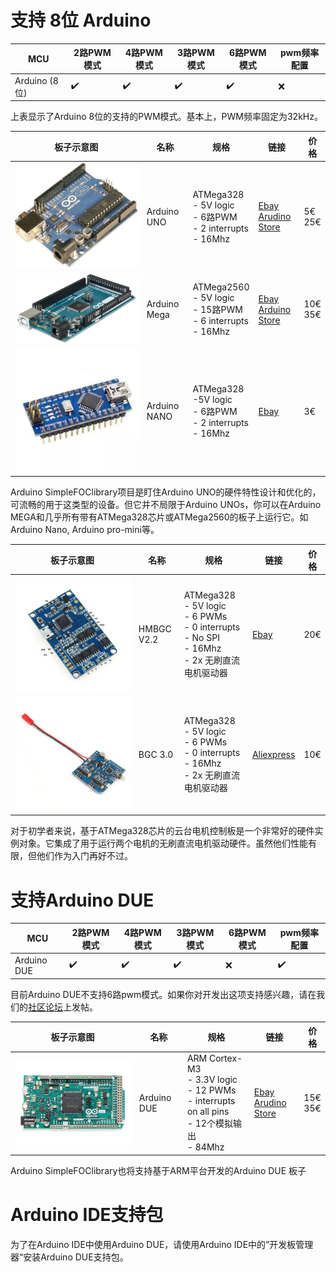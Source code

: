 # 支持 8位 Arduino 


MCU | 2路PWM模式 | 4路PWM模式 | 3路PWM模式 | 6路PWM模式 | pwm频率配置 
--- | --- |--- |--- |--- |--- 
Arduino (8位) | ✔️ | ✔️ | ✔️ | ✔️ | ❌

上表显示了Arduino 8位的支持的PWM模式。基本上，PWM频率固定为32kHz。

 板子示意图 | 名称 | 规格 | 链接 | 价格 
---- | --- | --- | --- | --- 
[<img src="extras/Images/arduino_uno.jpg" class="imgtable150">](https://store.arduino.cc/arduino-uno-rev3-smd) | Arduino UNO | ATMega328 <br>- 5V logic<br> - 6路PWM<br>- 2 interrupts<br>- 16Mhz | [Ebay](https://www.ebay.com/itm/NEW-Arduino-UNO-R3-ATMEGA328P-CH340G-Microcontroller-Board-Bootloader-USB/323962801627?hash=item4b6db00ddb:g:ihUAAOSwLc1dNWCd)<br> [Arudino Store](https://store.arduino.cc/arduino-uno-rev3-smd) | 5€<br>25€ 
[<img src="extras/Images/mega.png" class="imgtable150">](https://store.arduino.cc/arduino-mega-2560-rev3) | Arduino Mega | ATMega2560 <br>- 5V logic<br> - 15路PWM<br>- 6 interrupts<br>- 16Mhz | [Ebay](https://www.ebay.com/itm/MEGA-2560-R3-Development-Board-CH340G-ATMEGA-2560-Kit-USB-Cable-For-Arduino-New/253764643649?epid=25019988960&_trkparms=ispr%3D1&hash=item3b158d2b41:g:C44AAOSwomJapjfF&enc=AQAEAAACYIQvEcHUrT7nmUC3yY5qbPyaBN1nJEDYW8MyypsJPgXK3AqiNsU0sSphPu4g6Qid31UfuUmxbibd03S6nwGFOtPRQtA6b7fwyQa%2BlHjHz58lNHKPszpYYTTo0kkJEDqmhf4Wiz0dmrGPE5aFjKQswyzpK0%2FagGHK8e518kkvgI15vEk3BEXEnW%2BgpNypJKacwMKe1INf06jl%2BrC%2FW50ef2gL1FPUQyUq9fK4Rm4tPSr28E52usHYczBDbdMdghFUExt3Ge%2B0iSj4t%2BcsyM2NGC%2BjCDDA8FBe3W5K8wg80e2DQwtM1R8Bpxrt6qJdyWZWigo8m4dpWLS%2Brmys9YJWASnU6mnFZoy4SLPUBLFK560rONYnB7aPohtZNJ%2BjCJPDLOQISm6tmGZVF5fMNu6iLYwYG8WG7J3c7rGVeUiDnJdf%2Fz68BNLAvth%2FnSoI9w7Jau%2Fd19gx3WYQbxgipDAmxgrVhGYlPrEvTSqCLIno1u3W%2FTI7FhSpNW%2Bgzw94kG%2FFgR9ieLRyv9p0w%2BYY3rrJepqCtlCJNkKflPpj4WAcXxBHHaQLJOr2mr7E2wRdwTBstIdCtoMmIp%2BjTRJFApIoT7fnEEIcMZyfLvbQZtemIQKHxpuibWKjQZU99awWsbMBlE0SRWaxRhML5YGORIjmgbIUyFdy9fiWHDcRpoKQJPsV6N3HUkRg9yU9cZ0m5w4ywXpiv7vHA8JFZg7hy5INiPGWwcxTRabpanq%2FWCB%2Bb4AN6%2BFP4%2Bqes86XVNe0YemDM1cBQWiHHjGxAHbw8gWuCZvXoc7XsJE5lrmQTsB1%2F%2FG6&checksum=253764643649687cd36869924033b58b75e082ef568d)<br>[Arduino Store](https://store.arduino.cc/arduino-mega-2560-rev3) | 10€<br>35€ 
[<img src="extras/Images/nano.png" class="imgtable150">](https://www.ebay.com/itm/Nano-V3-0-USB-ATmega328P-AU-16MHz-5V-CH340G-Micro-Controller-Board-For-Arduino/223471184608?hash=item3407ebaae0:g:-gMAAOSwdzBcpfIA) | Arduino NANO |  ATMega328<br> -5V logic<br> - 6路PWM<br>- 2 interrupts<br> - 16Mhz  | [Ebay](https://www.ebay.com/itm/Nano-V3-0-USB-ATmega328P-AU-16MHz-5V-CH340G-Micro-Controller-Board-For-Arduino/223471184608?hash=item3407ebaae0:g:-gMAAOSwdzBcpfIA) | 3€

Arduino SimpleFOClibrary项目是盯住Arduino UNO的硬件特性设计和优化的，可流畅的用于这类型的设备。但它并不局限于Arduino UNOs，你可以在Arduino MEGA和几乎所有带有ATMega328芯片或ATMega2560的板子上运行它。如Arduino Nano, Arduino pro-mini等。

板子示意图 | 名称 | 规格                                                         | 链接                                                         | 价格 
---- | --- | --- | --- | --- 
[<img src="extras/Images/pinout.jpg" class="imgtable150">](https://www.ebay.com/itm/HMBGC-V2-0-3-Axle-Gimbal-Controller-Control-Plate-Board-Module-with-Sensor/351497840990?hash=item51d6e7695e:g:BAsAAOSw0QFXBxrZ:rk:1:pf:1) | HMBGC V2.2 | ATMega328<br> - 5V logic<br> - 6 PWMs<br>- 0 interrupts<br> - No SPI<br>- 16Mhz <br> - 2x 无刷直流电机驱动器 | [Ebay](https://www.ebay.com/itm/HMBGC-V2-0-3-Axle-Gimbal-Controller-Control-Plate-Board-Module-with-Sensor/351497840990?hash=item51d6e7695e:g:BAsAAOSw0QFXBxrZ:rk:1:pf:1) | 20€
[<img src="extras/Images/bgc_30.jpg" class="imgtable150">](https://fr.aliexpress.com/item/4000411471994.html?spm=a2g0o.productlist.0.0.5d047d57y4zGC4&algo_pvid=861ada4b-b12f-4019-be84-fae9870a12ed&algo_expid=861ada4b-b12f-4019-be84-fae9870a12ed-1&btsid=0ab6f83a15906954691168349e30d7&ws_ab_test=searchweb0_0,searchweb201602_,searchweb201603_) | BGC 3.0 | ATMega328<br>- 5V logic<br> - 6 PWMs<br>- 0 interrupts<br> - 16Mhz <br> - 2x 无刷直流电机驱动器 | [Aliexpress](https://fr.aliexpress.com/item/4000411471994.html?spm=a2g0o.productlist.0.0.5d047d57y4zGC4&algo_pvid=861ada4b-b12f-4019-be84-fae9870a12ed&algo_expid=861ada4b-b12f-4019-be84-fae9870a12ed-1&btsid=0ab6f83a15906954691168349e30d7&ws_ab_test=searchweb0_0,searchweb201602_,searchweb201603_) | 10€

对于初学者来说，基于ATMega328芯片的云台电机控制板是一个非常好的硬件实例对象。它集成了用于运行两个电机的无刷直流电机驱动硬件。虽然他们性能有限，但他们作为入门再好不过。

# 支持Arduino DUE

MCU | 2路PWM模式 | 4路PWM模式 | 3路PWM模式 | 6路PWM模式 | pwm频率配置 
--- | --- |--- |--- |--- |--- 
Arduino DUE  | ✔️ | ✔️ | ✔️ | ❌ | ✔️

目前Arduino DUE不支持6路pwm模式。如果你对开发出这项支持感兴趣，请在我们的[社区论坛](https://community.simplefoc.com)上发帖。

 板子示意图                                                   | 名称        | 规格                                                         | 链接                                                         | 价格       
---- | --- | --- | --- | --- 
[<img src="extras/Images/due.jpg" class="imgtable150">](https://store.arduino.cc/arduino-due) | Arduino DUE | ARM Cortex-M3 <br>- 3.3V logic<br> - 12 PWMs<br>- interrupts on all pins <br> - 12个模拟输出<br>- 84Mhz | [Ebay](https://www.ebay.com/itm/ARM-Cortex-M3-Control-Board-Module-DUE-R3-SAM3X8E-32-bit-Arduino-Without-Cable/113795035918?hash=item1a7eb6730e:g:7usAAOSws3ldD45r)<br> [Arudino Store](https://store.arduino.cc/arduino-due) | 15€<br>35€ 

Arduino <span>Simple<span>FOC</span>library</span>也将支持基于ARM平台开发的Arduino DUE 板子

# Arduino IDE支持包

为了在Arduino IDE中使用Arduino DUE，请使用Arduino IDE中的”开发板管理器“安装Arduino DUE支持包。
